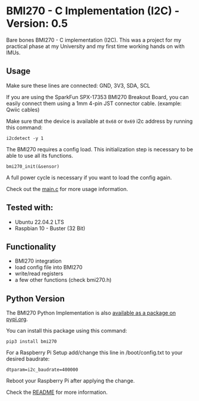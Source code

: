 # BMI270 - C Implementation (I2C) - Version: 0.5

Bare bones BMI270 - C implementation (I2C). This was a project for my practical phase at my University and my first time working hands on with IMUs.

## Usage
Make sure these lines are connected: GND, 3V3, SDA, SCL

If you are using the SparkFun SPX-17353 BMI270 Breakout Board, you can easily connect them using a 1mm 4-pin JST connector cable. (example: Qwiic cables)

Make sure that the device is available at `0x68` or `0x69` i2c address by running this command:

`i2cdetect -y 1`

The BMI270 requires a config load. This initialization step is necessary to be able to use all its functions.

`bmi270_init(&sensor)`

A full power cycle is necessary if you want to load the config again.

Check out the [main.c](https://github.com/CoRoLab-Berlin/bmi270_python/tree/main/examples) for more usage information.

## Tested with:
- Ubuntu 22.04.2 LTS
- Raspbian 10 - Buster (32 Bit)

## Functionality

- BMI270 integration
- load config file into BMI270
- write/read registers
- a few other functions (check bmi270.h)

## Python Version

The BMI270 Python Implementation is also [available as a package on pypi.org](https://pypi.org/project/bmi270).

You can install this package using this command:

`pip3 install bmi270`

For a Raspberry Pi Setup add/change this line in /boot/config.txt to your desired baudrate:

`dtparam=i2c_baudrate=400000`

Reboot your Raspberry Pi after applying the change.

Check the [README](https://github.com/CoRoLab-Berlin/bmi270_python) for more information.